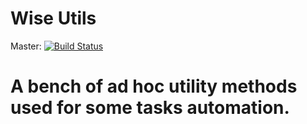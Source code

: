 Wise Utils
==========

Master: [![Build Status](https://travis-ci.org/tmarwen/wise-utils.svg?branch=master)](https://travis-ci.org/tmarwen/wise-utils)

A bench of ad hoc utility methods used for some tasks automation.
===
